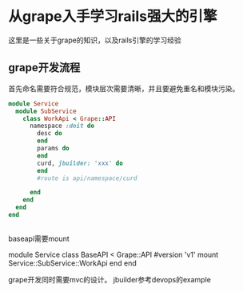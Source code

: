 # 从grape入手学习rails强大的引擎
这里是一些关于grape的知识，以及rails引擎的学习经验
## grape开发流程
首先命名需要符合规范，模块层次需要清晰，并且要避免重名和模块污染。
```ruby
module Service
  module SubService
    class WorkApi < Grape::API
      namespace :doit do
        desc do
        end
        params do
        end
        curd, jbuilder: 'xxx' do
        end
        #route is api/namespace/curd

      end
    end
  end
end
 
```
baseapi需要mount

module Service
  class BaseAPI < Grape::API
    #version 'v1'
    mount Service::SubService::WorkApi
  end
end

grape开发同时需要mvc的设计。
jbuilder参考devops的example

